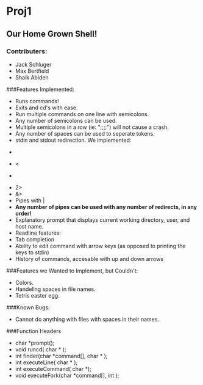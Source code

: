 # Proj1
## Our Home Grown Shell!
### Contributers:
- Jack Schluger
- Max Bertfield
- Shaik Abiden

###Features Implemented:
- Runs commands!
- Exits and cd's with ease.
- Run multiple commands on one line with semicolons. 
 - Any number of semicolons can be used.
 - Multiple semicolons in a row (ie: ";;;;") will not cause a crash.
- Any number of spaces can be used to seperate tokens. 
- stdin and stdout redirection. We implemented:
 - >
 - <
 - >>
 - 2>
 - &>
- Pipes with |
- **Any number of pipes can be used with any number of  redirects, in any order!**
- Explanatory prompt that displays current working directory, user, and host name. 
- Readline features:
 - Tab completion
 - Ability to edit command with arrow keys (as opposed to printing the keys to stdin)
 - History of commands, accesable with up and down arrows

###Features we Wanted to Implement, but Couldn't:
- Colors.
- Handeling spaces in file names.
- Tetris easter egg.

###Known Bugs: 
- Cannot do anything with files with spaces in their names.

###Function Headers
- char *prompt();
- void runcd( char * );
- int finder(char *command[], char * );
- int executeLine( char * );
- int executeCommand( char *);
- void executeFork(char *command[], int );

